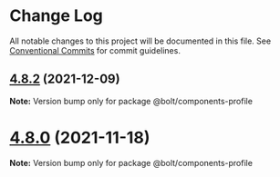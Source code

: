 # Change Log

All notable changes to this project will be documented in this file.
See [Conventional Commits](https://conventionalcommits.org) for commit guidelines.

## [4.8.2](https://github.com/bolt-design-system/bolt/tree/master/packages/components/bolt-profile/compare/v4.8.1...v4.8.2) (2021-12-09)

**Note:** Version bump only for package @bolt/components-profile





# [4.8.0](https://github.com/bolt-design-system/bolt/tree/master/packages/components/bolt-profile/compare/v4.7.0...v4.8.0) (2021-11-18)

**Note:** Version bump only for package @bolt/components-profile

